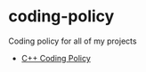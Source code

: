 # coding-policy

Coding policy for all of my projects

* [C++ Coding Policy](../blob/master/cpp-coding-policy.md)
